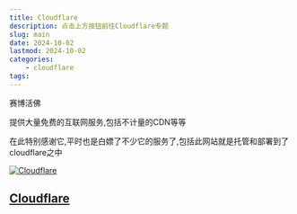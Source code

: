 ```yaml
---
title: Cloudflare
description: 点击上方按钮前往Cloudflare专题
slug: main
date: 2024-10-02
lastmod: 2024-10-02
categories:
    - cloudflare
tags:
---
```


赛博活佛

提供大量免费的互联网服务,包括不计量的CDN等等

在此特别感谢它,平时也是白嫖了不少它的服务了,包括此网站就是托管和部署到了cloudflare之中

[![Cloudflare](https://cf-assets.www.cloudflare.com/slt3lc6tev37/CHOl0sUhrumCxOXfRotGt/081f81d52274080b2d026fdf163e3009/cloudflare-icon-color_3x.png)](https://www.cloudflare.com/)

## [Cloudflare](https://www.cloudflare.com/)
